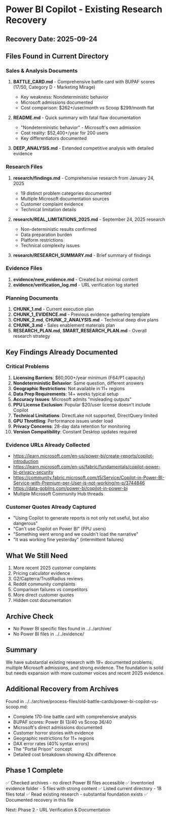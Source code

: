 # Power BI Copilot - Existing Research Recovery
## Recovery Date: 2025-09-24

## Files Found in Current Directory

### Sales & Analysis Documents
1. **BATTLE_CARD.md** - Comprehensive battle card with BUPAF scores (17/50, Category D - Marketing Mirage)
   - Key weakness: Nondeterministic behavior
   - Microsoft admissions documented
   - Cost comparison: $262+/user/month vs Scoop $299/month flat

2. **README.md** - Quick summary with fatal flaw documentation
   - "Nondeterministic behavior" - Microsoft's own admission
   - Cost reality: $52,400+/year for 200 users
   - Key differentiators documented

3. **DEEP_ANALYSIS.md** - Extended competitive analysis with detailed evidence

### Research Files
1. **research/findings.md** - Comprehensive research from January 24, 2025
   - 19 distinct problem categories documented
   - Multiple Microsoft documentation sources
   - Customer complaint evidence
   - Technical limitation details

2. **research/REAL_LIMITATIONS_2025.md** - September 24, 2025 research
   - Non-deterministic results confirmed
   - Data preparation burden
   - Platform restrictions
   - Technical complexity issues

3. **research/RESEARCH_SUMMARY.md** - Brief summary of findings

### Evidence Files
1. **evidence/new_evidence.md** - Created but minimal content
2. **evidence/verification_log.md** - URL verification log started

### Planning Documents
1. **CHUNK_1.md** - Current execution plan
2. **CHUNK_1_EVIDENCE.md** - Previous evidence gathering template
3. **CHUNK_2.md**, **CHUNK_2_ANALYSIS.md** - Technical deep dive plans
4. **CHUNK_3.md** - Sales enablement materials plan
5. **RESEARCH_PLAN.md**, **SMART_RESEARCH_PLAN.md** - Overall research strategy

## Key Findings Already Documented

### Critical Problems
1. **Licensing Barriers**: $60,000+/year minimum (F64/P1 capacity)
2. **Nondeterministic Behavior**: Same question, different answers
3. **Geographic Restrictions**: Not available in 11+ regions
4. **Data Prep Requirements**: 14+ weeks typical setup
5. **Accuracy Issues**: Microsoft admits "misleading outputs"
6. **PPU License Exclusion**: Popular $20/user license doesn't include Copilot
7. **Technical Limitations**: DirectLake not supported, DirectQuery limited
8. **GPU Throttling**: Performance issues under load
9. **Privacy Concerns**: 28-day data retention for monitoring
10. **Version Compatibility**: Constant Desktop updates required

### Evidence URLs Already Collected
- https://learn.microsoft.com/en-us/power-bi/create-reports/copilot-introduction
- https://learn.microsoft.com/en-us/fabric/fundamentals/copilot-power-bi-privacy-security
- https://community.fabric.microsoft.com/t5/Service/Copilot-in-Power-BI-Service-with-Premium-per-User-is-not-working/m-p/3744846
- https://data-goblins.com/power-bi/copilot-in-power-bi
- Multiple Microsoft Community Hub threads

### Customer Quotes Already Captured
- "Using Copilot to generate reports is not only not useful, but also dangerous"
- "Can't use Copilot on Power BI" (PPU users)
- "Something went wrong and we couldn't load the narrative"
- "It was working fine yesterday" (intermittent failures)

## What We Still Need
1. More recent 2025 customer complaints
2. Pricing calculator evidence
3. G2/Capterra/TrustRadius reviews
4. Reddit community complaints
5. Comparison failures vs competitors
6. More direct customer quotes
7. Hidden cost documentation

## Archive Check
- No Power BI specific files found in ../../archive/
- No Power BI files in ../../evidence/

## Summary
We have substantial existing research with 19+ documented problems, multiple Microsoft admissions, and strong evidence. The foundation is solid but needs expansion with more customer voices and recent 2025 evidence.

## Additional Recovery from Archives
Found in ../../archive/process-files/old-battle-cards/power-bi-copilot-vs-scoop.md:
- Complete 170-line battle card with comprehensive analysis
- BUPAF scores: Power BI 13/40 vs Scoop 36/40
- Microsoft's direct admissions documented
- Customer horror stories with evidence
- Geographic restrictions for 11+ regions
- DAX error rates (40% syntax errors)
- The "Portal Prison" concept
- Detailed cost breakdown showing 42x difference

## Phase 1 Complete
✅ Checked archives - no direct Power BI files accessible
✅ Inventoried evidence folder - 5 files with strong content
✅ Listed current directory - 18 files total
✅ Read existing research - substantial foundation exists
✅ Documented recovery in this file

Next: Phase 2 - URL Verification & Documentation